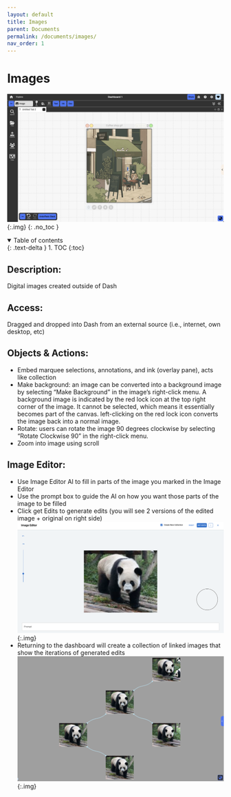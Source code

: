 ```yaml
---
layout: default
title: Images
parent: Documents
permalink: /documents/images/
nav_order: 1
---
```


# Images

![](../../assets/images/environment/image_doc.png){:.img}
{: .no_toc }

<details open markdown="block">
  <summary>
    Table of contents
  </summary>
  {: .text-delta }
1. TOC
{:toc}
</details>

## Description:

Digital images created outside of Dash

## Access:

Dragged and dropped into Dash from an external source (i.e., internet, own desktop, etc)

## Objects & Actions:

- Embed marquee selections, annotations, and ink (overlay pane), acts like collection
- Make background: an image can be converted into a background image by selecting “Make Background” in the image’s right-click menu. A background image is indicated by the red lock icon at the top right corner of the image. It cannot be selected, which means it essentially becomes part of the canvas. left-clicking on the red lock icon converts the image back into a normal image.
- Rotate: users can rotate the image 90 degrees clockwise by selecting “Rotate Clockwise 90” in the right-click menu.
- Zoom into image using scroll

## Image Editor:
- Use Image Editor AI to fill in parts of the image you marked in the Image Editor
- Use the prompt box to guide the AI on how you want those parts of the image to be filled
- Click get Edits to generate edits (you will see 2 versions of the edited image + original on right side)
![](../../assets/images/environment/image_doc2.png){:.img}
- Returning to the dashboard will create a collection of linked images that show the iterations of generated edits
![](../../assets/images/environment/image_doc3.png){:.img}
